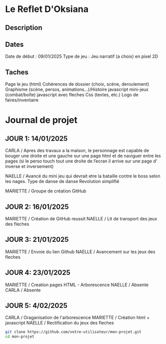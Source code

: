 # Le Reflet D'Oksiana

## Description


## Dates
Date de début : 09/01/2025 Type de jeu : Jeu narratif (a choix) en pixel 2D

## Taches 

Page le jeu (html) Cohérences de dossier (choix, scène, deroulement) Graphisme (scène, persos, animations...)/Histoire javascript mini-jeux (combat/boîte) javascript avec fleches Css (textes, etc.) Logo de faires/inventaire

# Journal de projet

## JOUR 1: 14/01/2025

CARLA / Apres des travaux a la maison, le personnage est capable de bouger une droite et une gauche sur une page html et de naviguer entre les pages (si le perso touch tout une droite de l’ecran il arrive sur une page d’ inverse et inversement)

NAELLE / Avancé du mini jeu qui devrait etre la bataille contre le boss selon les nages. Type de danse de danse Revolution simplifié

 MARIETTE / Groupe de création GitHub

## JOUR 2: 16/01/2025

MARIETTE / Création de GitHub reussit
NAELLE / Lit de transport des jeux des fleches

## JOUR 3: 21/01/2025

MARIETTE / Envoie du lien Github
NAELLE / Avancement sur les jeux des fleches


## JOUR 4: 23/01/2025

MARIETTE / Creation pages HTML - Arborescence
NAELLE / Absente
CARLA / Absente

## JOUR 5: 4/02/2025

CARLA / Oraganisation de l'arborescence
MARIETTE / Création html + javascript
NAELLE / Rectification du jeux des fleches

```bash
git clone https://github.com/votre-utilisateur/mon-projet.git
cd mon-projet
